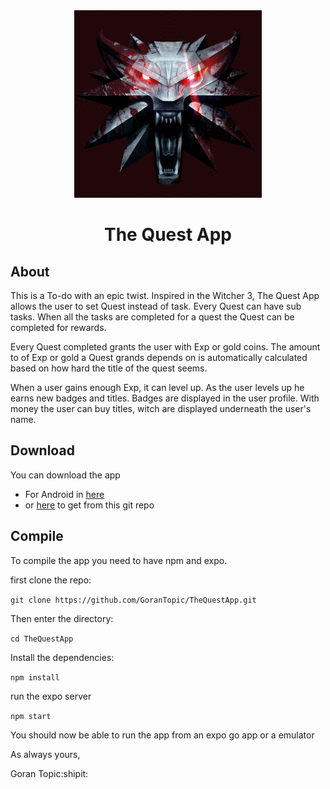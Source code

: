 <div align="center"  styles="text-align:center; vertical-align:left;">
  <img src="assets/images/icon.png" width="300" height="300">
   <h1>The Quest App</h1>
</div>

## About 
This is a To-do with an epic twist. Inspired in the Witcher 3, The Quest App allows the user to set Quest instead of task. 
Every Quest can have sub tasks. When all the tasks are completed for a quest the Quest can be completed for rewards.


Every Quest completed grants the user with Exp or gold coins. 
The amount to of Exp or gold a Quest grands depends on is automatically calculated based on how hard the title of the quest seems.


When a user gains enough Exp, it can level up. As the user levels up he earns new badges and titles. 
Badges are displayed in the user profile. With money the user can buy titles, witch are displayed underneath the user's name.

## Download
You can download the app 
* For Android in [here](https://exp-shell-app-assets.s3.us-west-1.amazonaws.com/android/%40telix/TheQuestApp-4eec4454e0fc4b3a86eaf89274d1c953-signed.apk)
* or [here](https://github.com/GoranTopic/TheQuestApp/raw/master/apk/TheQuestApp.apk) to get from this git repo

## Compile
To compile the app you need to have npm and expo. 

first clone the repo:

`git clone https://github.com/GoranTopic/TheQuestApp.git`

Then enter the directory:

`cd TheQuestApp`

Install the dependencies:

`npm install`

run the expo server 

`npm start`

You should now be able to run the app from an expo go app or a emulator


As always yours, 

Goran Topic:shipit:


